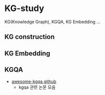 # KG-study
KG(Knowledge Graph), KGQA, KG Embedding ...



## KG construction

## KG Embedding

## KGQA
* [awesome-kgqa github](https://github.com/BshoterJ/awesome-kgqa)
  * kgqa 관련 논문 모음
